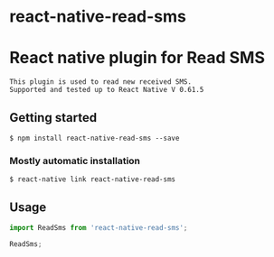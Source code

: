 # react-native-read-sms

# React native plugin for Read SMS
	This plugin is used to read new received SMS.
	Supported and tested up to React Native V 0.61.5

## Getting started

`$ npm install react-native-read-sms --save`

### Mostly automatic installation

`$ react-native link react-native-read-sms`

## Usage
```javascript
import ReadSms from 'react-native-read-sms';

ReadSms;
```
